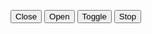 <button aria-controls="animate-example-1" onclick="AU.animate.Run({
    element: document.getElementById('animate-example-1'),
    property: 'width',
    endSize: 0,
    speed: 500,
  })">Close</button>
<button aria-controls="animate-example-1" onclick="AU.animate.Run({
    element: document.getElementById('animate-example-1'),
    property: 'width',
    endSize: 'auto',
    speed: 500,
  })">Open</button>
<button aria-controls="animate-example-1" onclick="AU.animate.Toggle({
    element: document.getElementById('animate-example-1'),
    property: 'width',
    speed: 500,
  })">Toggle</button>
<button aria-controls="animate-example-1" onclick="AU.animate.Stop( document.getElementById('animate-example-1') )">Stop</button>

<div class="animate-example" id="animate-example-1">&nbsp;<br /><br /><br /></div>
